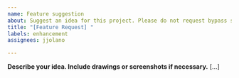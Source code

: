 ```yaml
---
name: Feature suggestion
about: Suggest an idea for this project. Please do not request bypass support.
title: "[Feature Request] "
labels: enhancement
assignees: jjolano

---
```


**Describe your idea. Include drawings or screenshots if necessary.**
[...]
